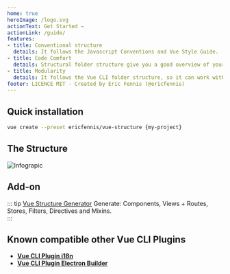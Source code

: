 ```yaml
---
home: true
heroImage: /logo.svg
actionText: Get Started →
actionLink: /guide/
features:
- title: Conventional structure
  details: It follows the Javascript Conventions and Vue Style Guide.
- title: Code Comfort
  details: Structural folder structure give you a good overview of your vue projects.
- title: Modularity
  details: It follows the Vue CLI folder structure, so it can work with other Vue CLI Plugins.
footer: LICENCE MIT - Created by Eric Fennis (@ericfennis)
---
```


## Quick installation

``` sh
vue create --preset ericfennis/vue-structure {my-project}
```

## The Structure
![Infograpic](/vue-cli-plugin-structure/infographic.svg)

## Add-on

::: tip
[Vue Structure Generator](https://github.com/ericfennis/vue-cli-plugin-structure-generator) Generate: Components, Views + Routes, Stores, Filters, Directives and Mixins.  
:::

## Known compatible other Vue CLI Plugins

* [**Vue CLI Plugin i18n**](https://github.com/kazupon/vue-cli-plugin-i18n)
* [**Vue CLI Plugin Electron Builder**](https://github.com/nklayman/vue-cli-plugin-electron-builder)
